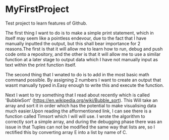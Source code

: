 # MyFirstProject
Test project to learn features of Github.

The first thing I want to do is to make a simple print statement, which in itself may seem like a pointless endevour, due to the fact that I have manually inputted the output, but this shall bear importance for 2 reasons.The first is that it will allow me to learn how to run, debug and push code onto a repository, and the other is that it will allow me to use a similar function at a later stage to output data which I have not manually input as text within the print function itself.

The second thing that I wnated to do is to add in the most basic math command possible. By assigning 2 numbers I want to create an output that wasnt manually typed in.Easy enough to write this and execute the function.

Next I want to try something that I read about recently which is called 'BubbleSort' (https://en.wikipedia.org/wiki/Bubble_sort). This Will take an array and sort it in order which has the potential to make visualising data much easier.Upon reading the afformentioned link, I can see there is a function called Timsort which I will will use.
    I wrote the algorithm to correctly sort a simple array, and during the debugging phase there was an issue in that Tuples can not be modified the same way that lists are, so I rectified this by converting array E into a list by name of C.